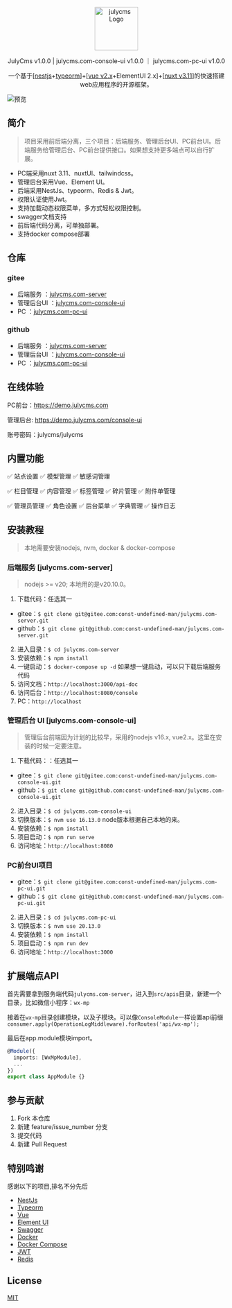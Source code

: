 <p align="center">
  <a href="//www.julycms.com" target="blank"><img src="https://julycms.com/logo.svg" width="100" alt="julycms Logo" /></a>
</p>
<p align="center">JulyCms v1.0.0 | julycms.com-console-ui v1.0.0 ｜ julycms.com-pc-ui v1.0.0</p>

<p align="center">一个基于[<a href="https://nestjs.com/" target="_blank">nestjs</a>+<a href="https://typeorm.io/" target="_blank">typeorm</a>]+[<a href="https://v2.cn.vuejs.org/" target="_blank">vue v2.x</a>+ElementUI 2.x]+[<a href="https://nuxt.com" target="_blank">nuxt v3.11</a>]的快速搭建web应用程序的开源框架。</p>

![预览](https://julycms.com/admin.png)

## 简介

> 项目采用前后端分离，三个项目：后端服务、管理后台UI、PC前台UI。后端服务给管理后台、PC前台提供接口。如果想支持更多端点可以自行扩展。

- PC端采用nuxt 3.11、nuxtUI、tailwindcss。
- 管理后台采用Vue、Element UI。
- 后端采用NestJs、typeorm、Redis & Jwt。
- 权限认证使用Jwt。
- 支持加载动态权限菜单，多方式轻松权限控制。
- swagger文档支持
- 前后端代码分离，可单独部署。
- 支持docker compose部署

## 仓库

### gitee

- 后端服务 ：[julycms.com-server](https://gitee.com/const-undefined-man/julycms.com-server)
- 管理后台UI ：[julycms.com-console-ui](https://gitee.com/const-undefined-man/julycms.com-console-ui)
- PC ：[julycms.com-pc-ui](https://gitee.com/const-undefined-man/julycms.com-pc-ui)

### github

- 后端服务 ：[julycms.com-server](https://github.com/const-undefined-man/julycms.com-server)
- 管理后台UI ：[julycms.com-console-ui](https://github.com/const-undefined-man/julycms.com-console-ui)
- PC ：[julycms.com-pc-ui](https://github.com/const-undefined-man/julycms.com-pc-ui)

## 在线体验

PC前台：<https://demo.julycms.com>

管理后台: <https://demo.julycms.com/console-ui>

账号密码：julycms/julycms

## 内置功能

✅ 站点设置 ✅ 模型管理 ✅ 敏感词管理

✅ 栏目管理 ✅ 内容管理 ✅ 标签管理 ✅ 碎片管理 ✅ 附件单管理

✅ 管理员管理 ✅ 角色设置 ✅ 后台菜单 ✅ 字典管理 ✅ 操作日志

## 安装教程

> 本地需要安装nodejs, nvm, docker & docker-compose

### 后端服务 [julycms.com-server]

> nodejs >= v20; 本地用的是v20.10.0。

1. 下载代码：任选其一

- gitee：`$ git clone git@gitee.com:const-undefined-man/julycms.com-server.git`
- github：`$ git clone git@github.com:const-undefined-man/julycms.com-server.git`

2. 进入目录：`$ cd julycms.com-server`
3. 安装依赖：`$ npm install`
4. 一键启动：`$ docker-compose up -d` 如果想一键启动，可以只下载后端服务代码
5. 访问文档：`http://localhost:3000/api-doc`
6. 访问后台：`http://localhost:8080/console`
7. PC：`http://localhost`

### 管理后台 UI [julycms.com-console-ui]

> 管理后台前端因为计划的比较早，采用的nodejs v16.x, vue2.x。这里在安装的时候一定要注意。

1. 下载代码：：任选其一

- gitee：`$ git clone git@gitee.com:const-undefined-man/julycms.com-console-ui.git`
- github：`$ git clone git@github.com:const-undefined-man/julycms.com-console-ui.git`

2. 进入目录：`$ cd julycms.com-console-ui`
3. 切换版本：`$ nvm use 16.13.0` node版本根据自己本地的来。
4. 安装依赖：`$ npm install`
5. 项目启动：`$ npm run serve`
6. 访问地址：`http://localhost:8080`

### PC前台UI项目

- gitee：`$ git clone git@gitee.com:const-undefined-man/julycms.com-pc-ui.git`
- github：`$ git clone git@github.com:const-undefined-man/julycms.com-pc-ui.git`

2. 进入目录：`$ cd julycms.com-pc-ui`
3. 切换版本：`$ nvm use 20.13.0`
4. 安装依赖：`$ npm install`
5. 项目启动：`$ npm run dev`
6. 访问地址：`http://localhost:3000`

## 扩展端点API

首先需要拿到服务端代码`julycms.com-server`，进入到`src/apis`目录，新建一个目录，比如微信小程序：`wx-mp`

接着在`wx-mp`目录创建模块，以及子模块。可以像`ConsoleModule`一样设置api前缀`consumer.apply(OperationLogMiddleware).forRoutes('api/wx-mp');`

最后在app.module模块import。

```ts
@Module({
  imports: [WxMpModule],
  ...
})
export class AppModule {}
```

## 参与贡献

1. Fork 本仓库
2. 新建 feature/issue_number 分支
3. 提交代码
4. 新建 Pull Request

## 特别鸣谢

感谢以下的项目,排名不分先后

- [NestJs](https://nestjs.com/)
- [Typeorm](https://typeorm.io/)
- [Vue](https://v2.cn.vuejs.org/)
- [Element UI](https://element.eleme.cn/#/zh-CN)
- [Swagger](https://swagger.io/)
- [Docker](https://www.docker.com/)
- [Docker Compose](https://docs.docker.com/compose/install/)
- [JWT](https://jwt.io/)
- [Redis](https://redis.io/)

## License

[MIT](https://github.com/const-undefined-man/julycms.com/blob/master/LICENSE)
